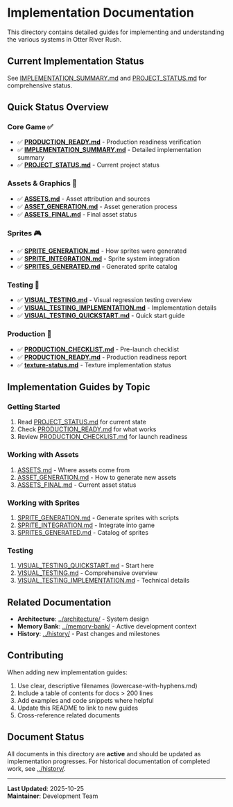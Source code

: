 # Implementation Documentation

This directory contains detailed guides for implementing and understanding the various systems in Otter River Rush.

## Current Implementation Status

See [IMPLEMENTATION_SUMMARY.md](./IMPLEMENTATION_SUMMARY.md) and [PROJECT_STATUS.md](./PROJECT_STATUS.md) for comprehensive status.

## Quick Status Overview

### Core Game ✅
- ✅ **[PRODUCTION_READY.md](./PRODUCTION_READY.md)** - Production readiness verification
- ✅ **[IMPLEMENTATION_SUMMARY.md](./IMPLEMENTATION_SUMMARY.md)** - Detailed implementation summary
- ✅ **[PROJECT_STATUS.md](./PROJECT_STATUS.md)** - Current project status

### Assets & Graphics 🎨
- ✅ **[ASSETS.md](./ASSETS.md)** - Asset attribution and sources
- ✅ **[ASSET_GENERATION.md](./ASSET_GENERATION.md)** - Asset generation process
- ✅ **[ASSETS_FINAL.md](./ASSETS_FINAL.md)** - Final asset status

### Sprites 🎮
- ✅ **[SPRITE_GENERATION.md](./SPRITE_GENERATION.md)** - How sprites were generated
- ✅ **[SPRITE_INTEGRATION.md](./SPRITE_INTEGRATION.md)** - Sprite system integration
- ✅ **[SPRITES_GENERATED.md](./SPRITES_GENERATED.md)** - Generated sprite catalog

### Testing 🧪
- ✅ **[VISUAL_TESTING.md](./VISUAL_TESTING.md)** - Visual regression testing overview
- ✅ **[VISUAL_TESTING_IMPLEMENTATION.md](./VISUAL_TESTING_IMPLEMENTATION.md)** - Implementation details
- ✅ **[VISUAL_TESTING_QUICKSTART.md](./VISUAL_TESTING_QUICKSTART.md)** - Quick start guide

### Production 🚀
- ✅ **[PRODUCTION_CHECKLIST.md](./PRODUCTION_CHECKLIST.md)** - Pre-launch checklist
- ✅ **[PRODUCTION_READY.md](./PRODUCTION_READY.md)** - Production readiness report
- ✅ **[texture-status.md](./texture-status.md)** - Texture implementation status

## Implementation Guides by Topic

### Getting Started
1. Read [PROJECT_STATUS.md](./PROJECT_STATUS.md) for current state
2. Check [PRODUCTION_READY.md](./PRODUCTION_READY.md) for what works
3. Review [PRODUCTION_CHECKLIST.md](./PRODUCTION_CHECKLIST.md) for launch readiness

### Working with Assets
1. [ASSETS.md](./ASSETS.md) - Where assets come from
2. [ASSET_GENERATION.md](./ASSET_GENERATION.md) - How to generate new assets
3. [ASSETS_FINAL.md](./ASSETS_FINAL.md) - Current asset status

### Working with Sprites
1. [SPRITE_GENERATION.md](./SPRITE_GENERATION.md) - Generate sprites with scripts
2. [SPRITE_INTEGRATION.md](./SPRITE_INTEGRATION.md) - Integrate into game
3. [SPRITES_GENERATED.md](./SPRITES_GENERATED.md) - Catalog of sprites

### Testing
1. [VISUAL_TESTING_QUICKSTART.md](./VISUAL_TESTING_QUICKSTART.md) - Start here
2. [VISUAL_TESTING.md](./VISUAL_TESTING.md) - Comprehensive overview
3. [VISUAL_TESTING_IMPLEMENTATION.md](./VISUAL_TESTING_IMPLEMENTATION.md) - Technical details

## Related Documentation

- **Architecture**: [../architecture/](../architecture/) - System design
- **Memory Bank**: [../memory-bank/](../memory-bank/) - Active development context
- **History**: [../history/](../history/) - Past changes and milestones

## Contributing

When adding new implementation guides:
1. Use clear, descriptive filenames (lowercase-with-hyphens.md)
2. Include a table of contents for docs > 200 lines
3. Add examples and code snippets where helpful
4. Update this README to link to new guides
5. Cross-reference related documents

## Document Status

All documents in this directory are **active** and should be updated as implementation progresses. For historical documentation of completed work, see [../history/](../history/).

---

**Last Updated**: 2025-10-25  
**Maintainer**: Development Team
